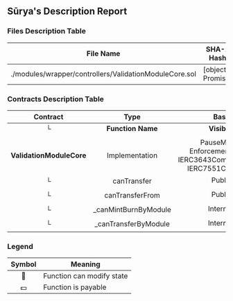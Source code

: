 ## Sūrya's Description Report

### Files Description Table


|  File Name  |  SHA-1 Hash  |
|-------------|--------------|
| ./modules/wrapper/controllers/ValidationModuleCore.sol | [object Promise] |


### Contracts Description Table


|  Contract  |         Type        |       Bases      |                  |                 |
|:----------:|:-------------------:|:----------------:|:----------------:|:---------------:|
|     └      |  **Function Name**  |  **Visibility**  |  **Mutability**  |  **Modifiers**  |
||||||
| **ValidationModuleCore** | Implementation | PauseModule, EnforcementModule, IERC3643ComplianceRead, IERC7551Compliance |||
| └ | canTransfer | Public ❗️ |   |NO❗️ |
| └ | canTransferFrom | Public ❗️ |   |NO❗️ |
| └ | _canMintBurnByModule | Internal 🔒 |   | |
| └ | _canTransferByModule | Internal 🔒 |   | |


### Legend

|  Symbol  |  Meaning  |
|:--------:|-----------|
|    🛑    | Function can modify state |
|    💵    | Function is payable |
